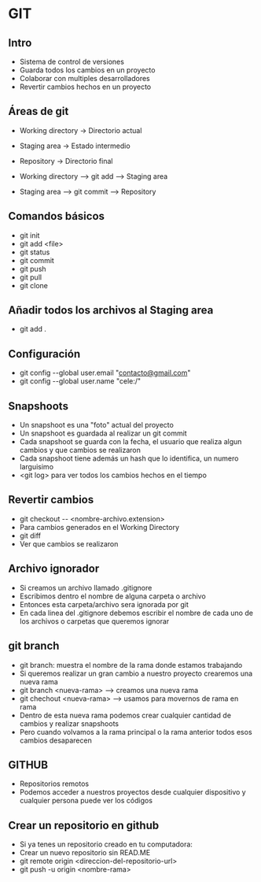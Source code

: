# GIT

## Intro

- Sistema de control de versiones
- Guarda todos los cambios en un proyecto
- Colaborar con multiples desarrolladores
- Revertir cambios hechos en un proyecto

## Áreas de git

- Working directory -> Directorio actual
- Staging area -> Estado intermedio
- Repository -> Directorio final

- Working directory --> git add --> Staging area
- Staging area --> git commit --> Repository

## Comandos básicos

- git init
- git add \<file>
- git status
- git commit
- git push
- git pull
- git clone

## Añadir todos los archivos al Staging area

- git add .

## Configuración 

- git config --global user.email "contacto@gmail.com"
- git config --global user.name "cele:/"

## Snapshoots

- Un snapshoot es una "foto" actual del proyecto
- Un snapshoot es guardada al realizar un git commit
- Cada snapshoot se guarda con la fecha, el usuario que realiza algun cambios y que cambios se realizaron
- Cada snapshoot tiene además un hash que lo identifica, un numero larguisimo
- \<git log> para ver todos los cambios hechos en el tiempo

## Revertir cambios

- git checkout -- \<nombre-archivo.extension>
- Para cambios generados en el Working Directory
- git diff
- Ver que cambios se realizaron

## Archivo ignorador

- Si creamos un archivo llamado .gitignore
- Escribimos dentro el nombre de alguna carpeta o archivo
- Entonces esta carpeta/archivo sera ignorada por git
- En cada linea del .gitignore debemos escribir el nombre de cada uno de los archivos o carpetas que queremos ignorar

## git branch

- git branch: muestra el nombre de la rama donde estamos trabajando
- Si queremos realizar un gran cambio a nuestro proyecto crearemos una nueva rama
- git branch \<nueva-rama> --> creamos una nueva rama
- git chechout \<nueva-rama> --> usamos para movernos de rama en rama
- Dentro de esta nueva rama podemos crear cualquier cantidad de cambios y realizar snapshoots
- Pero cuando volvamos a la rama principal o la rama anterior todos esos cambios desaparecen

## GITHUB

- Repositorios remotos
- Podemos acceder a nuestros proyectos desde cualquier dispositivo y cualquier persona puede ver los códigos

## Crear un repositorio en github

- Si ya tenes un repositorio creado en tu computadora:
 - Crear un nuevo repositorio sin READ.ME
 - git remote origin \<direccion-del-repositorio-url>
 - git push -u origin \<nombre-rama>
 